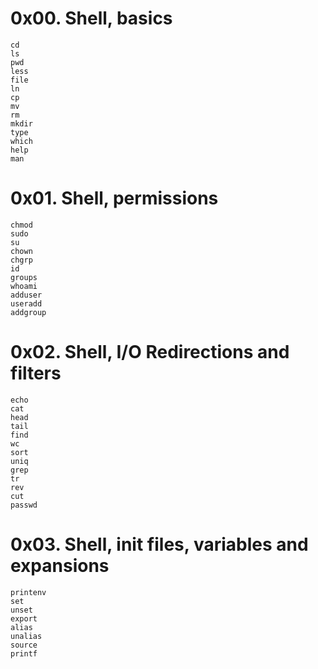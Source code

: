 # 0x00. Shell, basics
    cd
    ls
    pwd
    less
    file
    ln
    cp
    mv
    rm
    mkdir
    type
    which
    help
    man
# 0x01. Shell, permissions
    chmod
    sudo
    su
    chown
    chgrp
    id
    groups
    whoami
    adduser
    useradd
    addgroup
# 0x02. Shell, I/O Redirections and filters
    echo
    cat
    head
    tail
    find
    wc
    sort
    uniq
    grep
    tr
    rev
    cut
    passwd
# 0x03. Shell, init files, variables and expansions
    printenv
    set
    unset
    export
    alias
    unalias
    source
    printf


